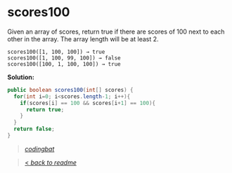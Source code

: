 # scores100

Given an array of scores, return true if there are scores of 100 next to each other in the array. The array length will be at least 2.

```
scores100([1, 100, 100]) → true
scores100([1, 100, 99, 100]) → false
scores100([100, 1, 100, 100]) → true
```

**Solution:**

```java
public boolean scores100(int[] scores) {
  for(int i=0; i<scores.length-1; i++){
    if(scores[i] == 100 && scores[i+1] == 100){
      return true;
    }
  }
  return false;
}
```

> _[codingbat](https://codingbat.com/prob/p179487)_

> [< _back to readme_](FINDREPLACEREADME)